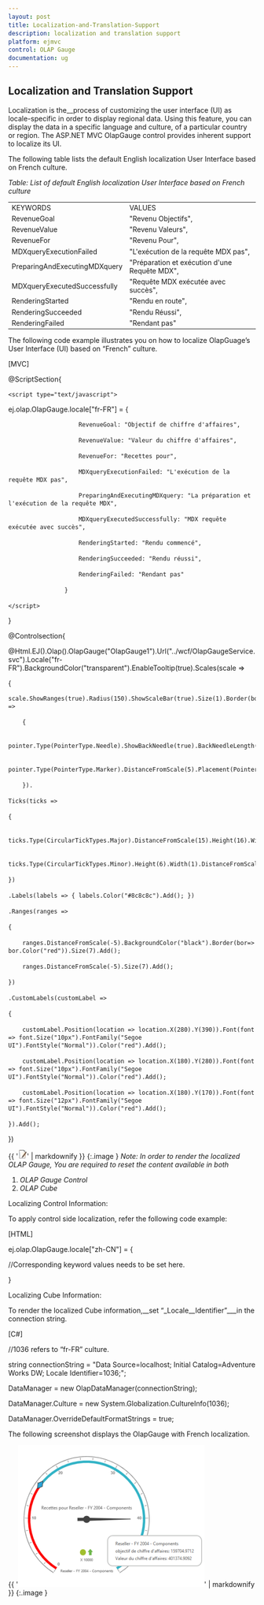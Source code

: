 ```yaml
---
layout: post
title: Localization-and-Translation-Support
description: localization and translation support
platform: ejmvc
control: OLAP Gauge
documentation: ug
---
```


## Localization and Translation Support

Localization is the__process of customizing the user interface (UI) as locale-specific in order to display regional data. Using this feature, you can display the data in a specific language and culture, of a particular country or region. The ASP.NET MVC OlapGauge control provides inherent support to localize its UI.

The following table lists the default English localization User Interface based on French culture.



_Table: List of default English localization User Interface based on French culture_



<table>
<tr>
<td>
KEYWORDS</td><td>
VALUES</td></tr>
<tr>
<td>
RevenueGoal</td><td>
"Revenu Objectifs",</td></tr>
<tr>
<td>
RevenueValue</td><td>
"Revenu Valeurs",</td></tr>
<tr>
<td>
RevenueFor</td><td>
"Revenu Pour",</td></tr>
<tr>
<td>
MDXqueryExecutionFailed</td><td>
"L'exécution de la requête MDX pas",</td></tr>
<tr>
<td>
PreparingAndExecutingMDXquery</td><td>
"Préparation et exécution d'une Requête MDX",</td></tr>
<tr>
<td>
MDXqueryExecutedSuccessfully</td><td>
"Requête MDX exécutée avec succès",</td></tr>
<tr>
<td>
RenderingStarted</td><td>
"Rendu en route",</td></tr>
<tr>
<td>
RenderingSucceeded</td><td>
"Rendu Réussi",</td></tr>
<tr>
<td>
RenderingFailed</td><td>
"Rendant pas"</td></tr>
</table>


The following code example illustrates you on how to localize OlapGuage’s User Interface (UI) based on “French” culture.



[MVC]

@ScriptSection{

    <script type="text/javascript">

ej.olap.OlapGauge.locale["fr-FR"] = {

                        RevenueGoal: "Objectif de chiffre d'affaires",

                        RevenueValue: "Valeur du chiffre d'affaires",

                        RevenueFor: "Recettes pour",

                        MDXqueryExecutionFailed: "L'exécution de la requête MDX pas",

                        PreparingAndExecutingMDXquery: "La préparation et l'exécution de la requête MDX",

                        MDXqueryExecutedSuccessfully: "MDX requête exécutée avec succès",

                        RenderingStarted: "Rendu commencé",

                        RenderingSucceeded: "Rendu réussi",

                        RenderingFailed: "Rendant pas"

                    }

    </script>

}

@Controlsection{

@Html.EJ().Olap().OlapGauge("OlapGauge1").Url("../wcf/OlapGaugeService.svc").Locale("fr-FR").BackgroundColor("transparent").EnableTooltip(true).Scales(scale =>

{

    scale.ShowRanges(true).Radius(150).ShowScaleBar(true).Size(1).Border(bor=>bor.Width(0.5)).ShowIndicators(false).ShowLabels(true).ShowTicks(false).Pointers(pointer =>

        {

            pointer.Type(PointerType.Needle).ShowBackNeedle(true).BackNeedleLength(20).Length(120).NeedleType(NeedleType.Rectangle).Width(7).Add();

            pointer.Type(PointerType.Marker).DistanceFromScale(5).Placement(PointerPlacement.Center).BackgroundColor("#29A4D9").Length(25).Width(15).MarkerType(MarkerType.Diamond).Add();

        }).

    Ticks(ticks =>

    {

        ticks.Type(CircularTickTypes.Major).DistanceFromScale(15).Height(16).Width(1).Color("red").Add();

        ticks.Type(CircularTickTypes.Minor).Height(6).Width(1).DistanceFromScale(2).Color("#8c8c8c").Add();

    })

    .Labels(labels => { labels.Color("#8c8c8c").Add(); })

    .Ranges(ranges =>

    {

        ranges.DistanceFromScale(-5).BackgroundColor("black").Border(bor=> bor.Color("red")).Size(7).Add();

        ranges.DistanceFromScale(-5).Size(7).Add();

    })

    .CustomLabels(customLabel =>

    {

        customLabel.Position(location => location.X(280).Y(390)).Font(font => font.Size("10px").FontFamily("Segoe UI").FontStyle("Normal")).Color("red").Add();

        customLabel.Position(location => location.X(180).Y(280)).Font(font => font.Size("10px").FontFamily("Segoe UI").FontStyle("Normal")).Color("red").Add();

        customLabel.Position(location => location.X(180).Y(170)).Font(font => font.Size("12px").FontFamily("Segoe UI").FontStyle("Normal")).Color("red").Add();

    }).Add();

})





{{ '![C:/Users/labuser/Desktop/note.jpg](Localization-and-Translation-Support_images/Localization-and-Translation-Support_img1.jpeg)' | markdownify }}
{:.image }
_Note: In order to render the localized OLAP Gauge, You are required to reset the content available in both_

1. _OLAP Gauge Control_
2. _OLAP Cube_

Localizing Control Information:

To apply control side localization, refer the following code example:



[HTML]

ej.olap.OlapGauge.locale["zh-CN"] = {

//Corresponding keyword values needs to be set here.

}

Localizing Cube Information:

To render the localized Cube information,__set “_Locale__Identifier”___in the connection string.



[C#]

//1036 refers to “fr-FR” culture.

string connectionString = "Data Source=localhost; Initial Catalog=Adventure Works DW; Locale Identifier=1036;";

DataManager = new OlapDataManager(connectionString);

DataManager.Culture = new System.Globalization.CultureInfo(1036);

DataManager.OverrideDefaultFormatStrings = true;


The following screenshot displays the OlapGauge with French localization.

{{ '![](Localization-and-Translation-Support_images/Localization-and-Translation-Support_img2.png)' | markdownify }}
{:.image }


